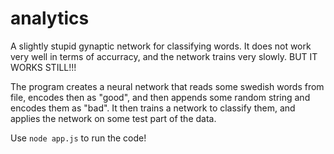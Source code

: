 ﻿# analytics

A slightly stupid gynaptic network for classifying words.
It does not work very well in terms of accurracy, and the network trains very slowly.
BUT IT WORKS STILL!!!

The program creates a neural network that reads some swedish words from file, encodes then as "good", and then appends some random string and encodes them as "bad". It then trains a network to classify them, and applies the network on some test part of the data.

Use `node app.js` to run the code!